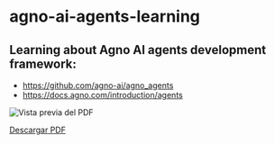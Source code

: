 # agno-ai-agents-learning

## Learning about Agno AI agents development framework:
- https://github.com/agno-ai/agno_agents
- https://docs.agno.com/introduction/agents

![Vista previa del PDF](images/finance_agent_team_export.png)

[Descargar PDF](finance_agent_team_export.pdf)

